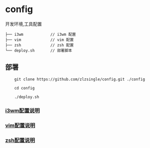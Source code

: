 # config
开发环境,工具配置

```
├── i3wm            // i3wm 配置
├── vim             // vim 配置
├── zsh             // zsh 配置
└── deploy.sh       // 部署脚本
```

## 部署
```
    git clone https://github.com/zlzsingle/config.git ./config
    
    cd config
    
    ./deploy.sh
```

### [i3wm配置说明](https://github.com/zlzsingle/config/blob/master/i3wm/README.md)

### [vim配置说明](https://github.com/zlzsingle/config/blob/master/vim/README.md)

### [zsh配置说明](https://github.com/zlzsingle/config/blob/master/zsh/README.md)
